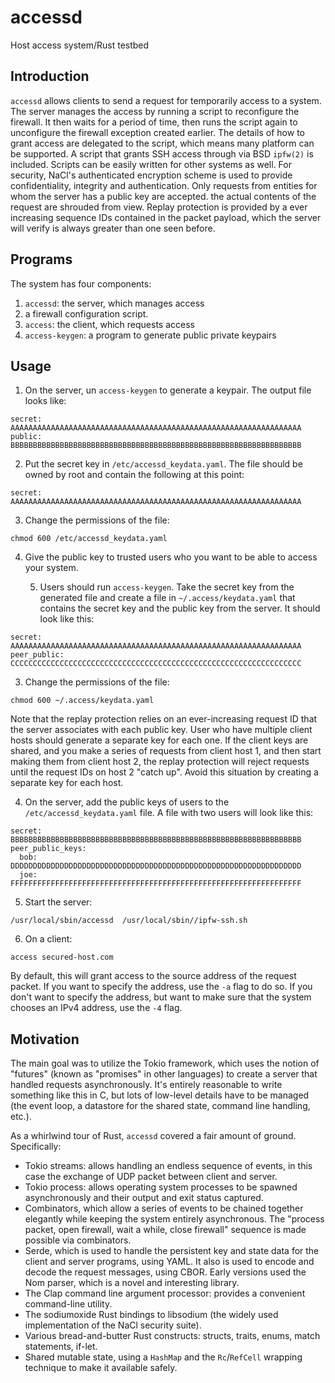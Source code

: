 # accessd

Host access system/Rust testbed

## Introduction

`accessd` allows clients to send a request for temporarily access to a system. The server manages the access by running a script to reconfigure the firewall. It then waits for a period of time, then runs the script again to unconfigure the firewall exception created earlier. The details of how to grant access are delegated to the script, which means many platform can be supported. A script that grants SSH access through via BSD `ipfw(2)` is included. Scripts can be easily written for other systems as well. For security, NaCl's authenticated encryption scheme is used to provide confidentiality, integrity and authentication. Only requests from entities for whom the server has a public key are accepted. the actual contents of the request are shrouded from view. Replay protection is provided by a ever increasing sequence IDs contained in the packet payload, which the server will verify is always greater than one seen before.

## Programs

The system has four components:

1. `accessd`: the server, which manages access
2. a firewall configuration script.
3. `access`: the client, which requests access
4. `access-keygen`: a program to generate public private keypairs

## Usage

1. On the server, un `access-keygen` to generate a keypair. The output file looks like:
  ```
  secret: AAAAAAAAAAAAAAAAAAAAAAAAAAAAAAAAAAAAAAAAAAAAAAAAAAAAAAAAAAAAAAAAA
public: BBBBBBBBBBBBBBBBBBBBBBBBBBBBBBBBBBBBBBBBBBBBBBBBBBBBBBBBBBBBBBBBB
  ```

2. Put the secret key in `/etc/accessd_keydata.yaml`. The file should be owned by root and contain the following at this point:

  ```
  secret: AAAAAAAAAAAAAAAAAAAAAAAAAAAAAAAAAAAAAAAAAAAAAAAAAAAAAAAAAAAAAAAAA
  ```

3. Change the permissions of the file:
```
chmod 600 /etc/accessd_keydata.yaml
```

4. Give the public key to trusted users who you want to be able to access your system.

	5. Users should run `access-keygen`. Take the secret key from the generated file and create a file in `~/.access/keydata.yaml` that contains the secret key and the public key from the server. It should look like this:
```
secret: AAAAAAAAAAAAAAAAAAAAAAAAAAAAAAAAAAAAAAAAAAAAAAAAAAAAAAAAAAAAAAAAA
peer_public: CCCCCCCCCCCCCCCCCCCCCCCCCCCCCCCCCCCCCCCCCCCCCCCCCCCCCCCCCCCCCCCCC
```

3. Change the permissions of the file:
```
chmod 600 ~/.access/keydata.yaml
```

Note that the replay protection relies on an ever-increasing request ID that the server associates with each public key. User who have multiple client hosts should generate a separate key for each one. If the client keys are shared, and you make a series of requests from client host 1, and then start making them from client host 2, the replay protection will reject requests until the request IDs on host 2 "catch up". Avoid this situation by creating a separate key for each host.

4. On the server, add the public keys of users to the `/etc/accessd_keydata.yaml` file. A file with two users will look like this:
```
secret: BBBBBBBBBBBBBBBBBBBBBBBBBBBBBBBBBBBBBBBBBBBBBBBBBBBBBBBBBBBBBBBBB
peer_public_keys:
  bob: DDDDDDDDDDDDDDDDDDDDDDDDDDDDDDDDDDDDDDDDDDDDDDDDDDDDDDDDDDDDDDDDD
  joe: FFFFFFFFFFFFFFFFFFFFFFFFFFFFFFFFFFFFFFFFFFFFFFFFFFFFFFFFFFFFFFFFF
```

5. Start the server:
```
/usr/local/sbin/accessd  /usr/local/sbin//ipfw-ssh.sh
```

6. On a client:
  ```
  access secured-host.com 
  ```
  By default, this will grant access to the source address of the request packet. If you want to specify the address, use the `-a` flag to do so. If you don't want to specify the address, but want to make sure that the system chooses an IPv4 address, use the `-4` flag.

## Motivation

The main goal was to utilize the Tokio framework, which uses the notion of "futures" (known as "promises" in other languages) to create a server that handled requests asynchronously. It's entirely reasonable to write something like this in C, but lots of low-level details have to be managed (the event loop, a datastore for the shared state, command line handling, etc.).

As a whirlwind tour of Rust, `accessd` covered a fair amount of ground. Specifically:

- Tokio streams: allows handling an endless sequence of events, in this case the exchange of UDP packet between client and server.
- Tokio process: allows operating system processes to be spawned asynchronously and their output and exit status captured.
- Combinators, which allow a series of events to be chained together elegantly while keeping the system entirely asynchronous. The "process packet, open firewall, wait a while, close firewall" sequence is made possible via combinators.
- Serde, which is used to handle the persistent key and state data for the client and server programs, using YAML. It also is used to encode and decode the request messages, using CBOR. Early versions used the Nom parser, which is a novel and interesting library.
- The Clap command line argument processor: provides a convenient command-line utility.
- The sodiumoxide Rust bindings to libsodium (the widely used implementation of the NaCl security suite).
- Various bread-and-butter Rust constructs: structs,  traits, enums, match statements, if-let. 
- Shared mutable state, using a `HashMap` and the `Rc`/`RefCell` wrapping technique to make it available safely.
